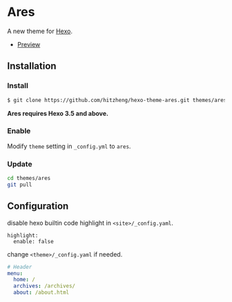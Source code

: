 # Ares

A new theme for [Hexo](https://hexo.io/).

- [Preview](https://hitzheng.github.io/)

## Installation

### Install

``` bash
$ git clone https://github.com/hitzheng/hexo-theme-ares.git themes/ares
```

**Ares requires Hexo 3.5 and above.**

### Enable

Modify `theme` setting in `_config.yml` to `ares`.

### Update

``` bash
cd themes/ares
git pull
```

## Configuration
disable hexo builtin code highlight in `<site>/_config.yaml`.
```
highlight:
  enable: false
```

change `<theme>/_config.yaml` if needed.
``` yml
# Header
menu:
  home: /
  archives: /archives/
  about: /about.html
```
